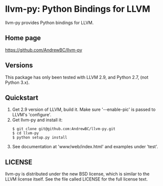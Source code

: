 # llvm-py: Python Bindings for LLVM #
llvm-py provides Python bindings for LLVM.

## Home page ##
https://github.com/AndrewBC/llvm-py

## Versions ##
This package has only been tested with LLVM 2.9, and Python 2.7, (not Python 3.x).

## Quickstart ##
1.  Get 2.9 version of LLVM, build it. Make sure '--enable-pic' is passed to LLVM's 'configure'.
2.  Get llvm-py and install it:
    ```
    $ git clone git@github.com:AndrewBC/llvm-py.git
    $ cd llvm-py
    $ python setup.py install
    ```
3.  See documentation at 'www/web/index.html' and examples under 'test'.

## LICENSE ##
llvm-py is distributed under the new BSD license, which is similar to the LLVM license itself.
See the file called LICENSE for the full license text.
